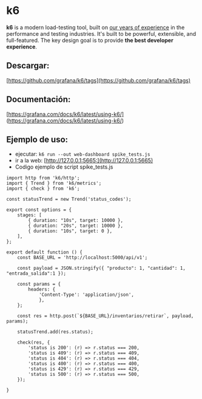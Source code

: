 # k6

**k6** is a modern load-testing tool, built on [our years of experience](https://k6.io/about) in the performance and testing industries.
It's built to be powerful, extensible, and full-featured. The key design goal is to provide **the best developer experience**.

## Descargar:
[https://github.com/grafana/k6/tags](https://github.com/grafana/k6/tags)

## Documentación:
[https://grafana.com/docs/k6/latest/using-k6/] (https://grafana.com/docs/k6/latest/using-k6/)

## Ejemplo de uso:

- ejecutar: `k6 run --out web-dashboard spike_tests.js`
- ir a la web: [http://127.0.0.1:5665:](http://127.0.0.1:5665)
- Codigo ejemplo de script spike_tests.js
```
import http from 'k6/http';
import { Trend } from 'k6/metrics';
import { check } from 'k6';

const statusTrend = new Trend('status_codes');

export const options = {
    stages: [
        { duration: "10s", target: 10000 },
        { duration: "20s", target: 10000 },
        { duration: "10s", target: 0 },
    ],
};

export default function () {
    const BASE_URL = 'http://localhost:5000/api/v1';
    
    const payload = JSON.stringify({ "producto": 1, "cantidad": 1, "entrada_salida":1 });
    
    const params = {
        headers: {
            'Content-Type': 'application/json',
            },
    };
    
    const res = http.post(`${BASE_URL}/inventarios/retirar`, payload, params);
    
    statusTrend.add(res.status);

    check(res, {
        'status is 200': (r) => r.status === 200,
        'status is 409': (r) => r.status === 409,
        'status is 404': (r) => r.status === 404,
        'status is 400': (r) => r.status === 400,
        'status is 429': (r) => r.status === 429,
        'status is 500': (r) => r.status === 500,
    });

}
```



